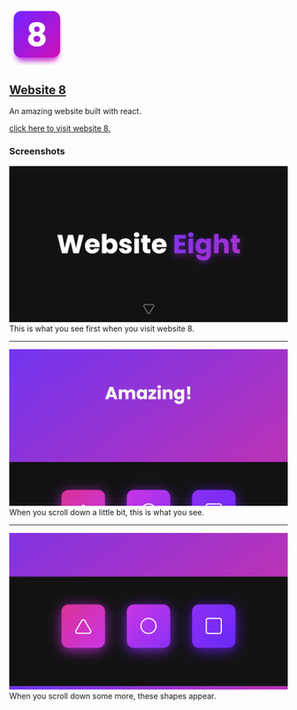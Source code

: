 
<img src="./public/icon-04.png" width="100px" />

## [Website 8](https://nategiraudeau.github.io/website_8/)

An amazing website built with react.

[click here to visit website 8.](https://nategiraudeau.github.io/website_8/)

### Screenshots

![Screen shot 1](./screen_shot_1.png)
This is what you see first when you visit website 8.

---

![Screen shot 2](./screen_shot_2.png)
When you scroll down a little bit, this is what you see.

---

![Screen shot 3](./screen_shot_3.png)
When you scroll down some more, these shapes appear.
